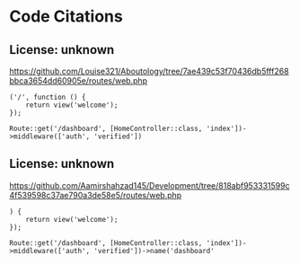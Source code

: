 
# Code Citations

## License: unknown
https://github.com/Louise321/Aboutology/tree/7ae439c53f70436db5fff268bbca3654dd60905e/routes/web.php

```
('/', function () {
    return view('welcome');
});

Route::get('/dashboard', [HomeController::class, 'index'])->middleware(['auth', 'verified'])
```


## License: unknown
https://github.com/Aamirshahzad145/Development/tree/818abf953331599c4f539598c37ae790a3de58e5/routes/web.php

```
) {
    return view('welcome');
});

Route::get('/dashboard', [HomeController::class, 'index'])->middleware(['auth', 'verified'])->name('dashboard'
```

